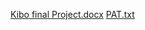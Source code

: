 [Kibo final Project.docx](https://github.com/Rahmata23/Chatbot/files/11042572/Kibo.final.Project.docx)
[PAT.txt](https://github.com/Rahmata23/Chatbot/files/11042573/PAT.txt)
